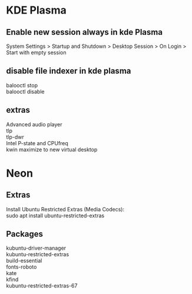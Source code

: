 # KDE Plasma

## Enable new session always in kde Plasma

System Settings > Startup and Shutdown > Desktop Session > On Login > Start with empty session  


## disable file indexer in kde plasma

balooctl stop  
balooctl disable  


## extras
Advanced audio player  
tlp   
tlp-dwr  
Intel P-state and CPUfreq  
kwin maximize to new virtual desktop  

# Neon
## Extras  

Install Ubuntu Restricted Extras (Media Codecs):  
sudo apt install ubuntu-restricted-extras

## Packages

kubuntu-driver-manager  
kubuntu-restricted-extras  
build-essential  
fonts-roboto  
kate  
kfind  
kubuntu-restricted-extras-67  
